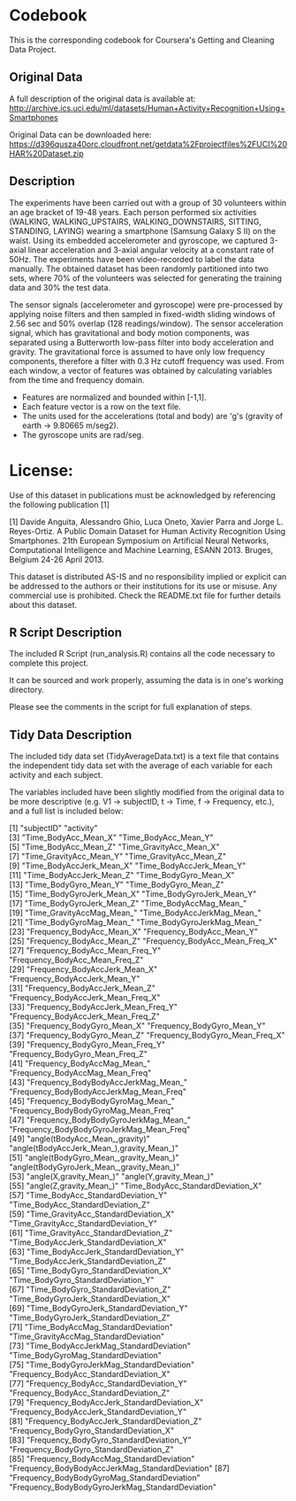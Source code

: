 # Codebook

This is the corresponding codebook for Coursera's Getting and Cleaning Data Project.

## Original Data

A full description of the original data is available at: http://archive.ics.uci.edu/ml/datasets/Human+Activity+Recognition+Using+Smartphones

Original Data can be downloaded here: https://d396qusza40orc.cloudfront.net/getdata%2Fprojectfiles%2FUCI%20HAR%20Dataset.zip

## Description 

The experiments have been carried out with a group of 30 volunteers within an age bracket of 19-48 years. Each person performed six activities (WALKING, WALKING_UPSTAIRS, WALKING_DOWNSTAIRS, SITTING, STANDING, LAYING) wearing a smartphone (Samsung Galaxy S II) on the waist. Using its embedded accelerometer and gyroscope, we captured 3-axial linear acceleration and 3-axial angular velocity at a constant rate of 50Hz. The experiments have been video-recorded to label the data manually. The obtained dataset has been randomly partitioned into two sets, where 70% of the volunteers was selected for generating the training data and 30% the test data. 

The sensor signals (accelerometer and gyroscope) were pre-processed by applying noise filters and then sampled in fixed-width sliding windows of 2.56 sec and 50% overlap (128 readings/window). The sensor acceleration signal, which has gravitational and body motion components, was separated using a Butterworth low-pass filter into body acceleration and gravity. The gravitational force is assumed to have only low frequency components, therefore a filter with 0.3 Hz cutoff frequency was used. From each window, a vector of features was obtained by calculating variables from the time and frequency domain.

- Features are normalized and bounded within [-1,1].
- Each feature vector is a row on the text file.
- The units used for the accelerations (total and body) are 'g's (gravity of earth -> 9.80665 m/seg2).
- The gyroscope units are rad/seg.


License:
========
Use of this dataset in publications must be acknowledged by referencing the following publication [1] 

[1] Davide Anguita, Alessandro Ghio, Luca Oneto, Xavier Parra and Jorge L. Reyes-Ortiz. A Public Domain Dataset for Human Activity Recognition Using Smartphones. 21th European Symposium on Artificial Neural Networks, Computational Intelligence and Machine Learning, ESANN 2013. Bruges, Belgium 24-26 April 2013. 

This dataset is distributed AS-IS and no responsibility implied or explicit can be addressed to the authors or their institutions for its use or misuse. Any commercial use is prohibited.
Check the README.txt file for further details about this dataset. 

## R Script Description

The included R Script (run_analysis.R) contains all the code necessary to complete this project. 

It can be sourced and work properly, assuming the data is in one's working directory.

Please see the comments in the script for full explanation of steps.

## Tidy Data Description

The included tidy data set (TidyAverageData.txt) is a text file that contains the independent tidy data set with the average of each variable for each activity and each subject.

The variables included have been slightly modified from the original data to be more descriptive (e.g. V1 -> subjectID, t -> Time, f -> Frequency, etc.), and a full list is included below:



[1] "subjectID"                                       "activity"                                       
 [3] "Time_BodyAcc_Mean_X"                             "Time_BodyAcc_Mean_Y"                            
 [5] "Time_BodyAcc_Mean_Z"                             "Time_GravityAcc_Mean_X"                         
 [7] "Time_GravityAcc_Mean_Y"                          "Time_GravityAcc_Mean_Z"                         
 [9] "Time_BodyAccJerk_Mean_X"                         "Time_BodyAccJerk_Mean_Y"                        
[11] "Time_BodyAccJerk_Mean_Z"                         "Time_BodyGyro_Mean_X"                           
[13] "Time_BodyGyro_Mean_Y"                            "Time_BodyGyro_Mean_Z"                           
[15] "Time_BodyGyroJerk_Mean_X"                        "Time_BodyGyroJerk_Mean_Y"                       
[17] "Time_BodyGyroJerk_Mean_Z"                        "Time_BodyAccMag_Mean_"                          
[19] "Time_GravityAccMag_Mean_"                        "Time_BodyAccJerkMag_Mean_"                      
[21] "Time_BodyGyroMag_Mean_"                          "Time_BodyGyroJerkMag_Mean_"                     
[23] "Frequency_BodyAcc_Mean_X"                        "Frequency_BodyAcc_Mean_Y"                       
[25] "Frequency_BodyAcc_Mean_Z"                        "Frequency_BodyAcc_Mean_Freq_X"                  
[27] "Frequency_BodyAcc_Mean_Freq_Y"                   "Frequency_BodyAcc_Mean_Freq_Z"                  
[29] "Frequency_BodyAccJerk_Mean_X"                    "Frequency_BodyAccJerk_Mean_Y"                   
[31] "Frequency_BodyAccJerk_Mean_Z"                    "Frequency_BodyAccJerk_Mean_Freq_X"              
[33] "Frequency_BodyAccJerk_Mean_Freq_Y"               "Frequency_BodyAccJerk_Mean_Freq_Z"              
[35] "Frequency_BodyGyro_Mean_X"                       "Frequency_BodyGyro_Mean_Y"                      
[37] "Frequency_BodyGyro_Mean_Z"                       "Frequency_BodyGyro_Mean_Freq_X"                 
[39] "Frequency_BodyGyro_Mean_Freq_Y"                  "Frequency_BodyGyro_Mean_Freq_Z"                 
[41] "Frequency_BodyAccMag_Mean_"                      "Frequency_BodyAccMag_Mean_Freq"                 
[43] "Frequency_BodyBodyAccJerkMag_Mean_"              "Frequency_BodyBodyAccJerkMag_Mean_Freq"         
[45] "Frequency_BodyBodyGyroMag_Mean_"                 "Frequency_BodyBodyGyroMag_Mean_Freq"            
[47] "Frequency_BodyBodyGyroJerkMag_Mean_"             "Frequency_BodyBodyGyroJerkMag_Mean_Freq"        
[49] "angle(tBodyAcc_Mean_,gravity)"                   "angle(tBodyAccJerk_Mean_),gravity_Mean_)"       
[51] "angle(tBodyGyro_Mean_,gravity_Mean_)"            "angle(tBodyGyroJerk_Mean_,gravity_Mean_)"       
[53] "angle(X,gravity_Mean_)"                          "angle(Y,gravity_Mean_)"                         
[55] "angle(Z,gravity_Mean_)"                          "Time_BodyAcc_StandardDeviation_X"               
[57] "Time_BodyAcc_StandardDeviation_Y"                "Time_BodyAcc_StandardDeviation_Z"               
[59] "Time_GravityAcc_StandardDeviation_X"             "Time_GravityAcc_StandardDeviation_Y"            
[61] "Time_GravityAcc_StandardDeviation_Z"             "Time_BodyAccJerk_StandardDeviation_X"           
[63] "Time_BodyAccJerk_StandardDeviation_Y"            "Time_BodyAccJerk_StandardDeviation_Z"           
[65] "Time_BodyGyro_StandardDeviation_X"               "Time_BodyGyro_StandardDeviation_Y"              
[67] "Time_BodyGyro_StandardDeviation_Z"               "Time_BodyGyroJerk_StandardDeviation_X"          
[69] "Time_BodyGyroJerk_StandardDeviation_Y"           "Time_BodyGyroJerk_StandardDeviation_Z"          
[71] "Time_BodyAccMag_StandardDeviation"               "Time_GravityAccMag_StandardDeviation"           
[73] "Time_BodyAccJerkMag_StandardDeviation"           "Time_BodyGyroMag_StandardDeviation"             
[75] "Time_BodyGyroJerkMag_StandardDeviation"          "Frequency_BodyAcc_StandardDeviation_X"          
[77] "Frequency_BodyAcc_StandardDeviation_Y"           "Frequency_BodyAcc_StandardDeviation_Z"          
[79] "Frequency_BodyAccJerk_StandardDeviation_X"       "Frequency_BodyAccJerk_StandardDeviation_Y"      
[81] "Frequency_BodyAccJerk_StandardDeviation_Z"       "Frequency_BodyGyro_StandardDeviation_X"         
[83] "Frequency_BodyGyro_StandardDeviation_Y"          "Frequency_BodyGyro_StandardDeviation_Z"         
[85] "Frequency_BodyAccMag_StandardDeviation"          "Frequency_BodyBodyAccJerkMag_StandardDeviation" 
[87] "Frequency_BodyBodyGyroMag_StandardDeviation"     "Frequency_BodyBodyGyroJerkMag_StandardDeviation"

